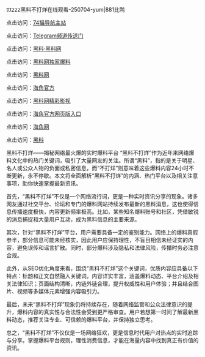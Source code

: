 tttzzz黑料不打烊在线观看-250704-yum|881比鸭

点击访问：<a href="https://74mao.com/">74猫导航主站</a>

点击访问：<a href="https://74mao.com/">Telegram频道传送门</a>

点击访问：<a href="https://heiliaolvzlu3.pages.dev">黑料·黑料网</a>

点击访问：<a href="https://heiliaoyvnrda.pages.dev">黑料网独家爆料</a>

点击访问：<a href="https://haef.pages.dev/">黑料网</a>

点击访问：<a href="https://gdas.pages.dev/">海角官方</a>

点击访问：<a href="https://sdfsh.pages.dev/">黑料网精彩影视</a>

点击访问：<a href="https://sdbsd.pages.dev/">海角官方网页版入口</a>

点击访问：<a href="https://ert-6he.pages.dev/">海角网</a>

点击访问：<a href="https://gbs-3wd.pages.dev/">黑料</a>

黑料不打烊——揭秘网络最火爆的实时爆料平台
“黑料不打烊”作为近年来网络爆料文化中的热门关键词，吸引了大量网友的关注。所谓“黑料”，指的是关于明星、名人或公众人物的负面或私密信息，而“不打烊”则意味着这些爆料内容24小时不断更新，永不停歇。本文将全面解析“黑料不打烊”的内涵、热门平台以及相关注意事项，助你快速掌握最新资讯。

首先，“黑料不打烊”不仅是一个网络流行词，更是一种实时资讯分享的现象。诸多网友通过社交平台、论坛和专门的爆料网站持续发布最新的黑料消息，这也使得信息传播速度极快，内容更新频率极高。比如，某些知名爆料账号和社区，凭借敏锐的消息捕捉和大量用户互动，成为黑料信息的主要来源。

其次，针对“黑料不打烊”平台，用户需要具备一定的鉴别能力。网络上的爆料真假参半，部分信息可能未经核实，因此用户应保持理性，不盲目相信未经证实的内容，避免误传和谣言扩散。同时，部分爆料涉及隐私和法律风险，传播时务必注意合规。

此外，从SEO优化角度来看，围绕“黑料不打烊”这个关键词，优质内容应具备以下特点：标题和正文自然融入关键词，内容详实丰富，涵盖爆料动态、平台介绍及相关法律知识；页面结构清晰，内链外链合理，提升权威性和用户体验；并且结合图片、视频等多媒体元素增强内容吸引力。

最后，未来“黑料不打烊”现象仍将持续存在，随着网络监管和公众法律意识的提升，爆料内容的真实性与合法性会受到更严格审查。用户若想第一时间了解最新黑料动态，推荐关注专业、可信赖的爆料平台，并保持独立思考。

总之，“黑料不打烊”不仅仅是一场网络狂欢，更是信息时代用户对热点的实时追踪与分享。掌握爆料平台规则，理性消费信息，才能在海量内容中找到真正有价值的资讯。


